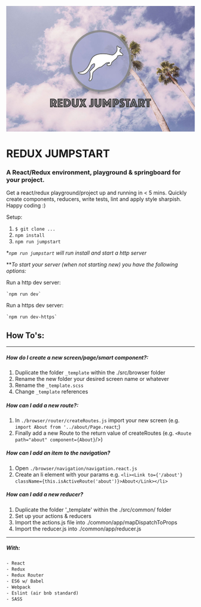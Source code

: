 ![alt text](https://raw.githubusercontent.com/rorykermack/redux-jumpstart/master/readme-header.jpg  "Logo Title Text 1")
# REDUX JUMPSTART #
### A React/Redux environment, playground & springboard for your project. ###

Get a react/redux playground/project up and running in < 5 mins. Quickly create components, reducers, write tests, lint and apply style sharpish. Happy coding :)

Setup:
  1. `$ git clone ...`
  2. `npm install`
  3. `npm run jumpstart`

**`npm run jumpstart` will run install and start a http server*

***To start your server (when not starting new) you have the following options:*

Run a http dev server:

    `npm run dev`

Run a https dev server:

    `npm run dev-https`


## How To's:
----
##### How do I create a new screen/page/smart component?:
1. Duplicate the folder `_template` within the ./src/browser folder
2. Rename the new folder your desired screen name or whatever
3. Rename the `_template.scss`
4. Change `_template` references

##### How can I add a new route?:
  1. In `./browser/router/createRoutes.js` import your new screen (e.g. `import About from '../about/Page.react`;)
  2. Finally add a new Route to the return value of createRoutes (e.g. `<Route path="about" component={About}`/>)

##### How can I add an item to the navigation?
  1. Open `./browser/navigation/navigation.react.js`
  2. Create an li element with your params e.g. `<li><Link to={'/about'} className={this.isActiveRoute('about')}>About</Link></li>`

##### How can I add a new reducer?
  1. Duplicate the folder '_template' within the ./src/common/ folder
  2. Set up your actions & reducers
  3. Import the actions.js file into ./common/app/mapDispatchToProps
  4. Import the reducer.js into ./common/app/reducer.js

  ---

  ##### With:
    - React
    - Redux
    - Redux Router
    - ES6 w/ Babel
    - Webpack
    - Eslint (air bnb standard)
    - SASS
